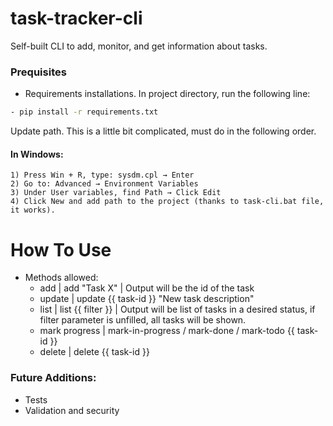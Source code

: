 # task-tracker-cli

Self-built CLI to add, monitor, and get information about tasks.


### Prequisites

- Requirements installations. In project directory, run the following line:
```bash
- pip install -r requirements.txt
```


Update path. This is a little bit complicated, must do in the following order.
#### In Windows:
    1) Press Win + R, type: sysdm.cpl → Enter
    2) Go to: Advanced → Environment Variables
    3) Under User variables, find Path → Click Edit
    4) Click New and add path to the project (thanks to task-cli.bat file, it works).


# How To Use

- Methods allowed:
  - add | add "Task X" | Output will be the id of the task
  - update | update {{ task-id }} "New task description" 
  - list | list {{ filter }} | Output will be list of tasks in a desired status, if filter parameter is unfilled, all tasks will be shown.
  - mark progress | mark-in-progress / mark-done / mark-todo {{ task-id }}
  - delete | delete {{ task-id }}

### Future Additions:
- Tests
- Validation and security
